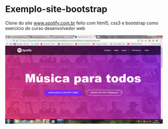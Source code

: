 # Exemplo-site-bootstrap
Clone do site www.spotify.com.br feito com html5, css3 e bootstrap como exercício do curso desenvolvedor web

<img src="https://github.com/marciojsalmeida/Exemplo-site-bootstrap/blob/master/spotifyClone.jpg" />
